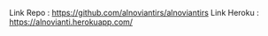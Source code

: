 Link Repo : https://github.com/alnoviantirs/alnoviantirs
Link Heroku : https://alnovianti.herokuapp.com/
